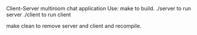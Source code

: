 Client-Server multiroom chat application
Use:
    make to build.
./server to run server
./client to run client

make clean to remove server and client and recompile.

